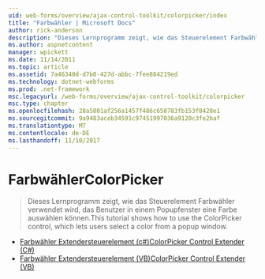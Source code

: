 ```yaml
---
uid: web-forms/overview/ajax-control-toolkit/colorpicker/index
title: "Farbwähler | Microsoft Docs"
author: rick-anderson
description: "Dieses Lernprogramm zeigt, wie das Steuerelement Farbwähler verwendet wird, das Benutzer in einem Popupfenster eine Farbe auswählen können."
ms.author: aspnetcontent
manager: wpickett
ms.date: 11/14/2011
ms.topic: article
ms.assetid: 7a46340d-d7b0-427d-abbc-7fee884219ed
ms.technology: dotnet-webforms
ms.prod: .net-framework
msc.legacyurl: /web-forms/overview/ajax-control-toolkit/colorpicker
msc.type: chapter
ms.openlocfilehash: 28a5801af256a1457f486c658783fb153f8428e1
ms.sourcegitcommit: 9a9483aceb34591c97451997036a9120c3fe2baf
ms.translationtype: MT
ms.contentlocale: de-DE
ms.lasthandoff: 11/10/2017
---
```

<a name="colorpicker"></a><span data-ttu-id="43c91-103">Farbwähler</span><span class="sxs-lookup"><span data-stu-id="43c91-103">ColorPicker</span></span>
====================
> <span data-ttu-id="43c91-104">Dieses Lernprogramm zeigt, wie das Steuerelement Farbwähler verwendet wird, das Benutzer in einem Popupfenster eine Farbe auswählen können.</span><span class="sxs-lookup"><span data-stu-id="43c91-104">This tutorial shows how to use the ColorPicker control, which lets users select a color from a popup window.</span></span>


- [<span data-ttu-id="43c91-105">Farbwähler Extendersteuerelement (c#)</span><span class="sxs-lookup"><span data-stu-id="43c91-105">ColorPicker Control Extender (C#)</span></span>](using-the-colorpicker-control-extender-cs.md)
- [<span data-ttu-id="43c91-106">Farbwähler Extendersteuerelement (VB)</span><span class="sxs-lookup"><span data-stu-id="43c91-106">ColorPicker Control Extender (VB)</span></span>](using-the-colorpicker-control-extender-vb.md)
